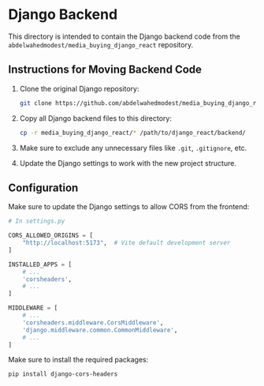 # Django Backend

This directory is intended to contain the Django backend code from the `abdelwahedmodest/media_buying_django_react` repository.

## Instructions for Moving Backend Code

1. Clone the original Django repository:
   ```bash
   git clone https://github.com/abdelwahedmodest/media_buying_django_react.git
   ```

2. Copy all Django backend files to this directory:
   ```bash
   cp -r media_buying_django_react/* /path/to/django_react/backend/
   ```

3. Make sure to exclude any unnecessary files like `.git`, `.gitignore`, etc.

4. Update the Django settings to work with the new project structure.

## Configuration

Make sure to update the Django settings to allow CORS from the frontend:

```python
# In settings.py

CORS_ALLOWED_ORIGINS = [
    "http://localhost:5173",  # Vite default development server
]

INSTALLED_APPS = [
    # ...
    'corsheaders',
    # ...
]

MIDDLEWARE = [
    # ...
    'corsheaders.middleware.CorsMiddleware',
    'django.middleware.common.CommonMiddleware',
    # ...
]
```

Make sure to install the required packages:

```bash
pip install django-cors-headers
```